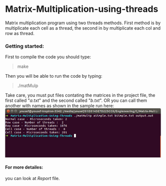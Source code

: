 # Matrix-Multiplication-using-threads
Matrix multiplication program using two threads methods. First method is by multiplicate each cell as a thread, the second in by multiplicate each col and row as thread.

### Getting started:
First to compile the code you should type:
> make

Then you will be able to run the code by typing:
> ./matMulp

Take care, you must put  files contating the  matrices in the project file, the first called "_a.txt_" and the second called "_b.txt_".
OR you can call them another with names as shown in the sample run here:
![sample run](https://raw.githubusercontent.com/yousefzook/Matrix-Multiplication-using-threads/master/Sample%20run.png)
 
 #### For more detailes:
 you can look at _Report_ file.
